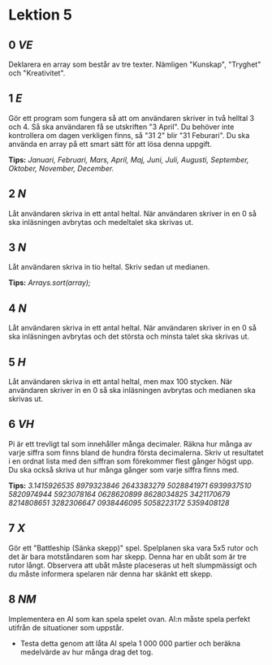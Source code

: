 # Lektion 5

## __0__ _VE_  
Deklarera en array som består av tre texter. Nämligen "Kunskap", "Tryghet" och "Kreativitet".

## __1__ _E_  
Gör ett program som fungera så att om användaren skriver in två helltal 3 och 4. Så ska användaren få se utskriften "3 April". Du behöver inte kontrollera om dagen verkligen finns, så "31 2" blir "31 Feburari". Du ska använda en array på ett smart sätt för att lösa denna uppgift.

__Tips:__ _Januari, Februari, Mars, April, Maj, Juni, Juli, Augusti, September, Oktober, November, December._

## __2__ _N_  
Låt användaren skriva in ett antal heltal. När användaren skriver in en 0 så ska inläsningen avbrytas och medeltalet ska skrivas ut. 

## __3__ _N_  
Låt användaren skriva in tio heltal. Skriv sedan ut medianen.

__Tips:__ _Arrays.sort(array);_

## __4__ _N_  

Låt användaren skriva in ett antal heltal. När användaren skriver in en 0 så ska inläsningen avbrytas och det största och minsta talet ska skrivas ut.

## __5__ _H_

Låt användaren skriva in ett antal heltal, men max 100 stycken. När användaren skriver in en 0 så ska inläsningen avbrytas och medianen ska skrivas ut.

## __6__ _VH_

Pi är ett trevligt tal som innehåller många decimaler. Räkna hur många av varje siffra som finns bland de hundra första decimalerna. Skriv ut resultatet i en ordnat lista med den siffran som förekommer flest gånger högst upp. Du ska också skriva ut hur många gånger som varje siffra finns med.

__Tips:__ _3.1415926535 8979323846 2643383279 5028841971 6939937510 5820974944 5923078164 0628620899 8628034825 3421170679 8214808651 3282306647 0938446095 5058223172 5359408128_ 

## __7__ _X_ 

Gör ett "Battleship (Sänka skepp)" spel. Spelplanen ska vara 5x5 rutor och det är bara motståndaren som har skepp. Denna har en ubåt som är tre rutor långt. Observera att ubåt måste placeseras ut helt slumpmässigt och du måste informera spelaren när denna har skänkt ett skepp.

## __8__ _NM_

Implementera en AI som kan spela spelet ovan. AI:n måste spela perfekt utifrån de situationer som uppstår. 
* Testa detta genom att låta AI spela 1 000 000 partier och beräkna medelvärde av hur många drag det tog.

   
